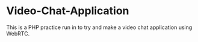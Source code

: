 # Video-Chat-Application

This is a PHP practice run in to try and make a video chat application using WebRTC.

